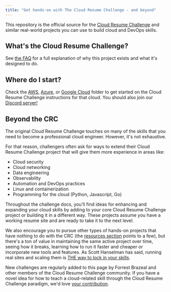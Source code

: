 ```yaml
---
title: "Get hands-on with The Cloud Resume Challenge - and beyond"
---
```


This repository is the official source for the [Cloud Resume Challenge](https://cloudresumechallenge.dev) and similar real-world projects you can use to build cloud and DevOps skills.

## What's the Cloud Resume Challenge?

See [the FAQ](/faq.md) for a full explanation of why this project exists and what it's designed to do.

## Where do I start?
Check the [AWS](/aws), [Azure](/azure), or [Google Cloud](/google-cloud) folder to get started on the Cloud Resume Challenge instructions for that cloud. You should also join our [Discord server!](https://discord.gg/2PTwAth)

## Beyond the CRC
The original Cloud Resume Challenge touches on many of the skills that you need to become a professional cloud engineer. However, it's not exhaustive. 

For that reason, challengers often ask for ways to extend their Cloud Resume Challenge project that will give them more experience in areas like:
* Cloud security
* Cloud networking
* Data engineering
* Observability
* Automation and DevOps practices
* Linux and containerization
* Programming for the cloud (Python, Javascript, Go)


Throughout the challenge docs, you'll find ideas for enhancing and expanding your cloud skills by adding to your core Cloud Resume Challenge project or building it in a different way. These projects assume you have a working resume site and are ready to take it to the next level.

We also encourage you to pursue other types of hands-on projects that have nothing to do with the CRC (the [resources section](/resources) points to a few), but there's a ton of value in maintaining the same active project over time, seeing how it breaks, learning how to run it faster and cheaper or incorporate new tools and features. As Scott Hanselman has said, running real sites and scaling them is [THE way to lock in your skills](https://twitter.com/shanselman/status/1507571200024735747).

New challenges are regularly added to this page by Forrest Brazeal and other members of the Cloud Resume Challenge community. If you have a novel idea for how to teach a cloud-related skill through the Cloud Resume Challenge paradigm, we'd love [your contribution](/contributors-guide.md).